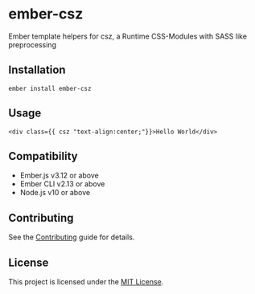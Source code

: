 ember-csz
==============================================================================

Ember template helpers for csz, a Runtime CSS-Modules with SASS like preprocessing


Installation
------------------------------------------------------------------------------

```
ember install ember-csz
```


Usage
------------------------------------------------------------------------------

```
<div class={{ csz "text-align:center;"}}>Hello World</div>
```

Compatibility
------------------------------------------------------------------------------

* Ember.js v3.12 or above
* Ember CLI v2.13 or above
* Node.js v10 or above

Contributing
------------------------------------------------------------------------------

See the [Contributing](CONTRIBUTING.md) guide for details.


License
------------------------------------------------------------------------------

This project is licensed under the [MIT License](LICENSE.md).
